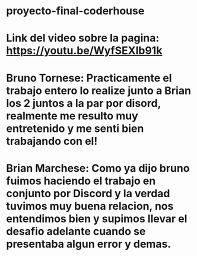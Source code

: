 # proyecto-final-coderhouse
# Link del video sobre la pagina: https://youtu.be/WyfSEXlb91k
# Bruno Tornese: Practicamente el trabajo entero lo realize junto a Brian los 2 juntos a la par por disord, realmente me resulto muy entretenido y me senti bien trabajando con el!
# Brian Marchese: Como ya dijo bruno fuimos haciendo el trabajo en conjunto por Discord y la verdad tuvimos muy buena relacion, nos entendimos bien y supimos llevar el desafio adelante cuando se presentaba algun error y demas.